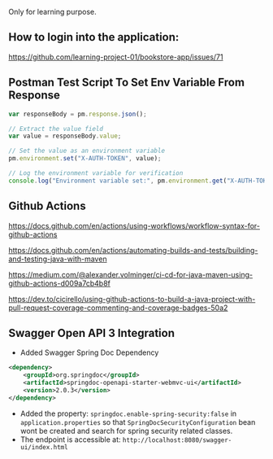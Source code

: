 Only for learning purpose.
## How to login into the application:

https://github.com/learning-project-01/bookstore-app/issues/71

## Postman Test Script To Set Env Variable From Response

```javascript 
var responseBody = pm.response.json();

// Extract the value field
var value = responseBody.value;

// Set the value as an environment variable
pm.environment.set("X-AUTH-TOKEN", value);

// Log the environment variable for verification
console.log("Environment variable set:", pm.environment.get("X-AUTH-TOKEN"));
```

## Github Actions
https://docs.github.com/en/actions/using-workflows/workflow-syntax-for-github-actions

https://docs.github.com/en/actions/automating-builds-and-tests/building-and-testing-java-with-maven

https://medium.com/@alexander.volminger/ci-cd-for-java-maven-using-github-actions-d009a7cb4b8f

https://dev.to/cicirello/using-github-actions-to-build-a-java-project-with-pull-request-coverage-commenting-and-coverage-badges-50a2

## Swagger Open API 3 Integration
- Added Swagger Spring Doc Dependency
```xml
<dependency>
    <groupId>org.springdoc</groupId>
    <artifactId>springdoc-openapi-starter-webmvc-ui</artifactId>
    <version>2.0.3</version>
</dependency> 
```
- Added the property: `springdoc.enable-spring-security:false` in 
`application.properties` so that `SpringDocSecurityConfiguration` bean wont be created and search
for spring security related classes.
- The endpoint is accessible at: `http://localhost:8080/swagger-ui/index.html`
